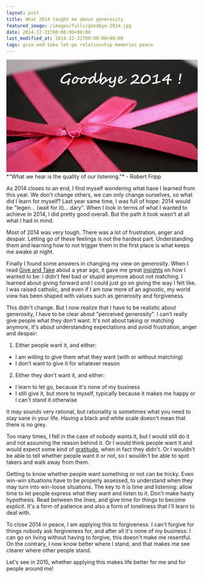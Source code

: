 ```yaml
---
layout: post
title: What 2014 taught me about generosity
featured_image: /images/fulls/goodbye-2014.jpg
date: 2014-12-31T00:00:00+00:00
last_modified_at: 2014-12-31T00:00:00+00:00
tags: give-and-take let-go relationship memories peace
---
```

<img src="/images/fulls/goodbye-2014.jpg" class="fit image" title='Goodbye 2014'>
*“What we hear is the quality of our listening.”*
 - Robert Fripp

As 2014 closes to an end, I find myself wondering what have I learned from this year. We don't change others, we can only change ourselves, so what did I learn for myself? Last year same time, I was full of hope: 2014 would be "legen... (wait for it)... dary". When I look in terms of what I wanted to achieve in 2014, I did pretty good overall. But the path it took wasn't at all what I had in mind.

Most of 2014 was very tough. There was a lot of frustration, anger and despair. Letting go of these feelings is not the hardest part. Understanding them and learning how to not trigger them in the first place is what keeps me awake at night.

Finally I found some answers in changing my view on generosity. When I read [Give and Take](http://www.giveandtake.com/) about a year ago, it gave me great [insights](http://bridgeandbubble.com/2013/09/11/Asking-as-a-way-of-giving.html) on how I wanted to be: I didn't feel bad or stupid anymore about not matching. I learned about giving forward and I could just go on giving the way I felt like. I was raised catholic, and even if I am now more of an agnostic, my world view has been shaped with values such as generosity and forgiveness. 

This didn't change. But I now realize that I have to be realistic about generosity, I have to be clear about "perceived generosity". I can't really give people what they don't want. It's not about taking or matching anymore, it's about understanding expectations and avoid frustration, anger and despair:

1. Either people want it, and either:
 + I am willing to give them what they want (with or without matching)
 + I don't want to give it for whatever reason
2. Either they don't want it, and either:
 + I learn to let go, because it's none of my business 
 + I still give it, but more to myself, typically because it makes me happy or I can't stand it otherwise

It may sounds very rational, but rationality is sometimes what you need to stay sane in your life. Having a black and white scale doesn't mean that there is no grey.

Too many times, I fell in the case of nobody wants it, but I would still do it and not assuming the reason behind it. Or I would think people want it and would expect some kind of [gratitude](http://bridgeandbubble.com/2014/03/27/Gratitude-is-the-best-attitude.html), when in fact they didn't. Or I wouldn't be able to tell whether people want it or not, so I wouldn't be able to spot takers and walk away from them. 

Getting to know whether people want something or not can be tricky. Even win-win situations have to be properly assessed, to understand when they may turn into win-loose situations. The key to it is time and listening: allow time to let people express what they want and listen to it. Don't make hasty hypothesis. Read between the lines, and give time for things to become explicit. It's a form of patience and also a form of loneliness that I'll learn to deal with.

To close 2014 in peace, I am applying this to forgiveness. I can't forgive for things nobody ask forgiveness for, and after all it's none of my business: I can go on living without having to forgive, this doesn't make me resentful. On the contrary, I now know better where I stand, and that makes me see clearer where other people stand.

Let's see in 2015, whether applying this makes life better for me and for people around me!
